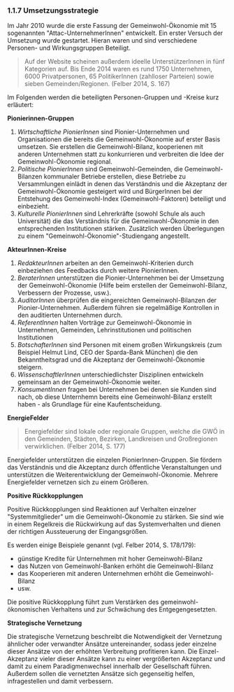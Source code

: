 ### 1.1.7 Umsetzungsstrategie

Im Jahr 2010 wurde die erste Fassung der Gemeinwohl-Ökonomie mit 15 sogenannten "Attac-UnternehmerInnen" entwickelt. Ein erster Versuch der Umsetzung wurde gestartet. Hieran waren und sind verschiedene Personen- und Wirkungsgruppen Beteiligt.

> Auf der Website scheinen außerdem ideelle UnterstützerInnen in fünf Kategorien auf. Bis Ende 2014 waren es rund 1750 Unternehmen, 6000 Privatpersonen, 65 PolitikerInnen \(zahlloser Parteien\) sowie sieben Gemeinden/Regionen. \(Felber 2014, S. 167\)

Im Folgenden werden die beteiligten Personen-Gruppen und -Kreise kurz erläutert:

**Pionierinnen-Gruppen**

1. _Wirtschaftliche PionierInnen_ sind Pionier-Unternehmen und Organisationen die bereits die Gemeinwohl-Ökonomie auf erster Basis umsetzen. Sie erstellen die Gemeinwohl-Bilanz, kooperienen mit anderen Unternehmen statt zu konkurrieren und verbreiten die Idee der Gemeinwohl-Ökonomie regional.
2. _Politische PionierInnen_ sind Gemeinwohl-Gemeinden, die Gemeinwohl-Bilanzen kommunaler Betriebe erstellen, diese Betriebe zu Versammlungen einlädt in denen das Verständnis und die Akzeptanz der Gemeinwohl-Ökonomie gesteigert wird und BürgerInnen bei der Entstehung des Gemeinwohl-Index \(Gemeinwohl-Faktoren\) beteiligt und einbezieht.
3. _Kulturelle PionierInnen_ sind Lehrerkräfte \(sowohl Schule als auch Universität\) die das Verständnis für die Gemeinwohl-Ökonomie in den entsprechenden Institutionen stärken. Zusätzlich werden Überlegungen zu einem "Gemeinwohl-Ökonomie"-Studiengang angestellt.

**AkteurInnen-Kreise**

1. _RedakteurInnen_ arbeiten an den Gemeinwohl-Kriterien durch einbeziehen des Feedbacks durch weitere PionierInnen.
2. _BeraterInnen_ unterstützen die Pionier-Unternehmen bei der Umsetzung der Gemeinwohl-Ökonomie \(Hilfe beim erstellen der Gemeinwohl-Bilanz, Verbessern der Prozesse, usw.\).
3. _AuditorInnen_ überprüfen die eingereichten Gemeinwohl-Bilanzen der Pionier-Unternehmen. Außerdem führen sie regelmäßige Kontrollen in den auditierten Unternehmen durch.
4. _ReferentInnen_ halten Vorträge zur Gemeinwohl-Ökonomie in Unternehmen, Gemeinden, Lehrinstitutionen und politischen Institutionen
5. _BotschafterInnen_ sind Personen mit einem großen Wirkungskreis \(zum Beispiel Helmut Lind, CEO der Sparda-Bank München\) die den Bekanntheitsgrad und die Akzeptanz der Gemeinwohl-Ökonomie steigern.
6. _WissenschaftlerInnen_ unterschiedlichster Disziplinen entwickeln gemeinsam an der Gemeinwohl-Ökonomie weiter.
7. _KonsumentInnen_ fragen bei Unternehmen bei denen sie Kunden sind nach, ob diese Unternhemn bereits eine Gemeinwohl-Bilanz erstellt haben - als Grundlage für eine Kaufentscheidung. 

**EnergieFelder**

> Energiefelder sind lokale oder regionale Gruppen, welche die GWÖ in den Gemeinden, Städten, Bezirken, Landkreisen und Großregionen verwirklichen. \(Felber 2014, S. 177\)

Energiefelder unterstützen die einzelen PionierInnen-Gruppen. Sie fördern das Verständnis und die Akzeptanz durch öffentliche Veranstaltungen und unterstützen die Weiterentwicklung der Gemeinwohl-Ökonomie. Mehrere Energiefelder vernetzen sich zu einem Größeren.

**Positive Rückkopplungen**

Positive Rückkopplungen sind Reaktionen auf Verhalten einzelner "Systemmitglieder" um die Gemeinwohl-Ökonomie zu stärken. Sie sind wie in einem Regelkreis die Rückwirkung auf das Systemverhalten und dienen der richtigen Aussteuerung der Eingangsgrößen.

Es werden einige Beispiele genannt \(vgl. Felber 2014, S. 178/179\):

* günstige Kredite für Unternehmen mit hoher Gemeinwohl-Bilanz
* das Nutzen von Gemeinwohl-Banken erhöht die Gemeinwohl-Bilanz
* das Kooperieren mit anderen Unternehmen erhöht die Gemeinwohl-Bilanz
* usw.

Die positive Rückkopplung führt zum Verstärken des gemeinwohl-ökonomischen Verhaltens und zur Schwächung des Entgegengesetzten.

**Strategische Vernetzung**

Die strategische Vernetzung beschreibt die Notwendigkeit der Vernetzung ähnlicher oder verwandter Ansätze untereinander, sodass jeder einzelne dieser Ansätze von der erhöhten Verbreitung profitieren kann. Die Einzel-Akzeptanz vieler dieser Ansätze kann zu einer vergrößerten Akzeptanz und damit zu einem Paradigmenwechsel innerhalb der Gesellschaft führen. Außerdem sollen die vernetzten Ansätze sich gegenseitig helfen, infragestellen und damit verbessern.

